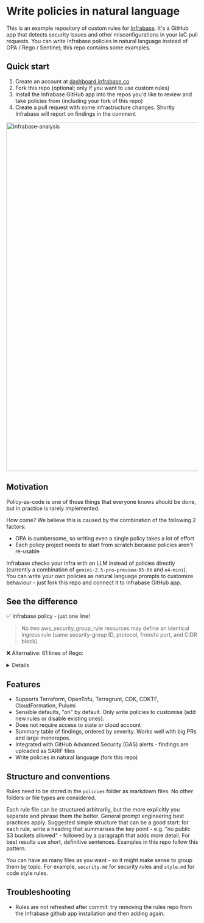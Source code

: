 # Write policies in natural language

This is an example repository of custom rules for [Infrabase](https://infrabase.co/). It's a GitHub app that detects security issues and other misconfigurations in your IaC pull requests. You can write Infrabase policies in natural language instead of OPA / Rego / Sentinel; this repo contains some examples.

## Quick start
1. Create an account at [dashboard.infrabase.co](https://dashboard.infrabase.co/)
2. Fork this repo (optional; only if you want to use custom rules)
3. Install the Infrabase GitHub app into the repos you'd like to review and take policies from (including your fork of this repo)
4. Create a pull request with some infrastructure changes. Shortly Infrabase will report on findings in the comment

<img width="916" alt="infrabase-analysis" src="https://github.com/user-attachments/assets/daea5c6d-5e27-4d91-9faa-c0b0e3e595be" />

## Motivation
Policy-as-code is one of those things that everyone knows should be done, but in practice is rarely implemented.

How come? We believe this is caused by the combination of the following 2 factors:
- OPA is cumbersome, so writing even a single policy takes a lot of effort
- Each policy project needs to start from scratch because policies aren't re-usable

Infrabase checks your infra with an LLM instead of policies directly (currently a combination of `gemini-2.5-pro-preview-05-06` and `o4-mini`). You can write your own policies as natural language prompts to customize behaviour - just fork this repo and connect it to Infrabase GitHub app.

## See the difference

✅ Infrabase policy - just one line!

> No two aws_security_group_rule resources may define an identical ingress rule (same security-group ID, protocol, from/to port, and CIDR block).

❌ Alternative: 61 lines of Rego:
<details>
  
```
package sg_unique

import future.keywords

# Helper: recursively yield every resource block (root + child modules)

all_resources[r] {
  # walk over the input object and pick leaves whose keys are "resources"
  some path, idx
  walk(input, path, reslist)
  last(path) == "resources"
  r := reslist[idx]
}

# Flatten each aws_security_group_rule resource into atomic "rule units"

unit_rules[u] {
  r := all_resources[_]
  r.type == "aws_security_group_rule"
  r.mode == "managed"                      # ignore data / config-driven
  is_ingress := r.values.type == "ingress"

  # explode cidr_blocks list; if empty treat as ["0.0.0.0/0"]
  cidr := r.values.cidr_blocks[_]
  when := is_ingress                       # only ingress rules in scope

  u := {
    "addr": r.address,                     # resource address for messaging
    "sg":   r.values.security_group_id,
    "proto": r.values.protocol,
    "from":  r.values.from_port,
    "to":    r.values.to_port,
    "cidr":  cidr
  }
}

# Detect duplicates: identical rule parameters but different resource addresses

dupes[[u1.addr, u2.addr, u1]] {
  u1 := unit_rules[_]
  u2 := unit_rules[_]
  u1.addr < u2.addr                       # deterministic ordering
  u1.sg   == u2.sg
  u1.proto == u2.proto
  u1.from  == u2.from
  u1.to    == u2.to
  u1.cidr  == u2.cidr
}


# Policy decision

deny[msg] {
  pair := dupes[_]
  ru   := pair[2]                         # representative rule params
  msg := sprintf(
    "Duplicate ingress rule (%s %d-%d %s on %s) in %s and %s",
    [ru.proto, ru.from, ru.to, ru.cidr, ru.sg, pair[0], pair[1]]
  )
}

default allow = count(deny) == 0

```

</details>

## Features
- Supports Terraform, OpenTofu, Terragrunt, CDK, CDKTF, CloudFormation, Pulumi
- Sensible defaults, "on" by default. Only write policies to customise (add new rules or disable existing ones).
- Does not require access to state or cloud account
- Summary table of findings, ordered by severity. Works well with big PRs and large monorepos.
- Integrated with GitHub Advanced Security (GAS) alerts - findings are uploaded as SARIF files
- Write policies in natural language (fork this repo)

## Structure and conventions

Rules need to be stored in the `policies` folder as markdown files. No other folders or file types are considered.

Each rule file can be structured arbitrarily, but the more explicitly you separate and phrase them the better. General prompt engineering best practices apply. Suggested simple structure that can be a good start: for each rule, write a heading that summarises the key point - e.g. "no public S3 buckets allowed" - followed by a paragraph that adds more detail. For best results use short, definitive sentences. Examples in this repo follow this pattern.

You can have as many files as you want - so it might make sense to group them by topic. For example, `security.md` for security rules and `style.md` for code style rules.

## Troubleshooting

- Rules are not refreshed after commit: try removing the rules repo from the Infrabase github app installation and then adding again.
